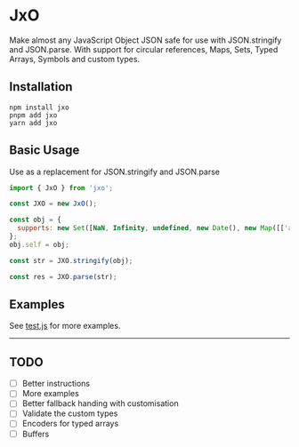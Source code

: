 # JxO

Make almost any JavaScript Object JSON safe for use with JSON.stringify and JSON.parse. With support for circular references, Maps, Sets, Typed Arrays, Symbols and custom types.

## Installation

```
npm install jxo
pnpm add jxo
yarn add jxo
```

## Basic Usage

Use as a replacement for JSON.stringify and JSON.parse

```javascript
import { JxO } from 'jxo';

const JXO = new JxO();

const obj = {
  supports: new Set([NaN, Infinity, undefined, new Date(), new Map([['and', 'more']])]),
};
obj.self = obj;

const str = JXO.stringify(obj);

const res = JXO.parse(str);

```

## Examples

See [test.js](test.js) for more examples.

---

## TODO

- [ ] Better instructions
- [ ] More examples
- [ ] Better fallback handing with customisation
- [ ] Validate the custom types
- [ ] Encoders for typed arrays
- [ ] Buffers
